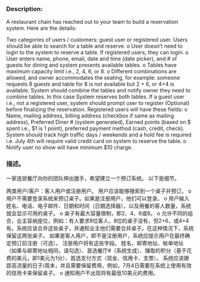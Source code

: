 ### Description:
A restaurant chain has reached out to your team to build a reservation system.
Here are the details:

Two categories of users / customers: guest user or registered user.
Users should be able to search for a table and reserve.
o	User doesn’t need to login to the system to reserve a table. If registered users, they can login.
o	User enters name, phone, email, date and time (date picker), and # of guests for dining and system presents available tables.
o	Tables have maximum capacity limit i.e., 2, 4, 6, or 8.
o	Different combinations are allowed, and owner accommodates the seating, for example: someone requests 8 guests and table for 8 is not available but 2 + 6, or 4+4 is available. System should combine the tables and notify owner they need to combine tables. In this case System reserves both tables.
If a guest user i.e., not a registered user, system should prompt user to register (Optional) before finalizing the reservation.
Registered users will have these fields:
o	Name, mailing address, billing address (checkbox if same as mailing address), Preferred Diner # (system generated), Earned points (based on $ spent i.e., $1 is 1 point), preferred payment method (cash, credit, check).
System should track high traffic days / weekends and a hold fee is required i.e. July 4th will require valid credit card on system to reserve the table.
o	Notify user no show will have minimum $10 charge.

### 描述。
一家连锁餐厅向你的团队伸出援手，希望建立一个预订系统。
以下是细节。

两类用户/客户：客人用户或注册用户。
用户应该能够搜索到一个桌子并预订。
o 用户不需要登录系统来预订桌子。如果是注册用户，他们可以登录。
o 用户输入姓名、电话、电子邮件、日期和时间（日期选择器），以及用餐的客人数量，系统就会显示可用的桌子。
o 桌子有最大容量限制，即2、4、6或8。
o 允许不同的组合，业主容纳座位，例如：有人要求8位客人，8位的桌子没有，但2+6，或4+4有。系统应该合并这些桌子，并通知业主他们需要合并桌子。在这种情况下，系统保留这两张桌子。
如果是客人用户，即不是注册用户，系统应提示用户在最终确定预订前注册（可选）。
注册用户将有这些字段。
姓名、邮寄地址、帐单地址（如果与邮寄地址相同，请勾选）、首选餐厅#（系统生成）、赚取的积分（基于花费的美元，即1美元为1分）、首选支付方式（现金、信用卡、支票）。
系统应该跟踪高流量的日子/周末，并且需要保留费用，例如，7月4日需要在系统上使用有效的信用卡来保留桌子。
o 通知用户不出现将有最低10美元的费用。